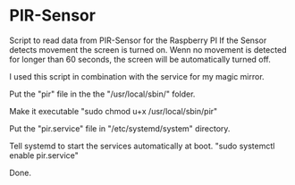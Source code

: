 # PIR-Sensor
Script to read data from PIR-Sensor for the Raspberry PI
If the Sensor detects movement the screen is turned on. Wenn no movement is detected for longer than 60 seconds, 
the screen will be automatically turned off.

I used this script in combination with the service for my magic mirror. 

Put the "pir" file in the the "/usr/local/sbin/" folder.

Make it executable "sudo chmod u+x /usr/local/sbin/pir"

Put the "pir.service" file in "/etc/systemd/system" directory. 

Tell systemd to start the services automatically at boot. "sudo systemctl enable pir.service"

Done.
